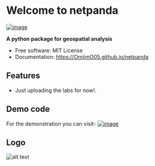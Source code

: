 # Welcome to netpanda


[![image](https://img.shields.io/pypi/v/netpanda.svg)](https://pypi.python.org/pypi/netpanda)


**A python package for geospatial analysis**


-   Free software: MIT License
-   Documentation: <https://OmiimO05.github.io/netpanda>
    

## Features

-   Just uploading the labs for now!.

## Demo code
For the demonstration you can visit- 
[![image](https://colab.research.google.com/assets/colab-badge.svg)](https://colab.research.google.com/github/OmIImO05/netpanda/blob/main/docs/examples/example._code.ipynb)

## Logo
![alt text](<netpanda edit.JPG>)